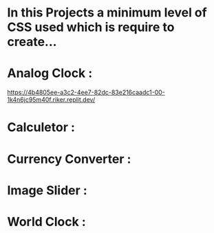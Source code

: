 # In this Projects a minimum level of CSS used which is require to create...
# Analog Clock : 
https://4b4805ee-a3c2-4ee7-82dc-83e216caadc1-00-1k4n6jc95m40f.riker.replit.dev/

# Calculetor :

# Currency Converter :

# Image Slider :

# World Clock :
